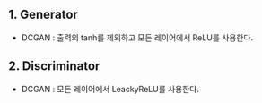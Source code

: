 ## 1. Generator
- DCGAN : 출력의 tanh를 제외하고 모든 레이어에서 ReLU를 사용한다.
## 2. Discriminator
- DCGAN : 모든 레이어에서 LeackyReLU를 사용한다.
